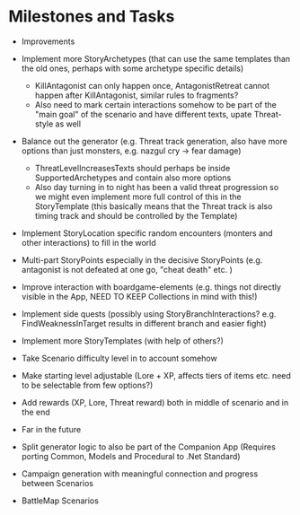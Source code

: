 ﻿# Milestones and Tasks
- Improvements 
 - Implement more StoryArchetypes (that can use the same templates than the old ones, perhaps with some archetype specific details)
   - KillAntagonist can only happen once, AntagonistRetreat cannot happen after KillAntagonist, similar rules to fragments?
   - Also need to mark certain interactions somehow to be part of the "main goal" of the scenario and have different texts, upate Threat-style as well
 - Balance out the generator (e.g. Threat track generation, also have more options than just monsters, e.g. nazgul cry -> fear damage)
   - ThreatLevelIncreasesTexts should perhaps be inside SupportedArchetypes and contain also more options
   - Also day turning in to night has been a valid threat progression so we might even implement more full control of this in the StoryTemplate
     (this basically means that the Threat track is also timing track and should be controlled by the Template)
 - Implement StoryLocation specific random encounters (monters and other interactions) to fill in the world
 - Multi-part StoryPoints especially in the decisive StoryPoints (e.g. antagonist is not defeated at one go, "cheat death" etc. )
 - Improve interaction with boardgame-elements (e.g. things not directly visible in the App, NEED TO KEEP Collections in mind with this!) 
 - Implement side quests (possibly using StoryBranchInteractions? e.g. FindWeaknessInTarget results in different branch and easier fight)
 - Implement more StoryTemplates (with help of others?)
 - Take Scenario difficulty level in to account somehow
 - Make starting level adjustable (Lore + XP, affects tiers of items etc. need to be selectable from few options?)
 - Add rewards (XP, Lore, Threat reward) both in middle of scenario and in the end
 
- Far in the future
 - Split generator logic to also be part of the Companion App (Requires porting Common, Models and Procedural to .Net Standard)
 - Campaign generation with meaningful connection and progress between Scenarios
 - BattleMap Scenarios